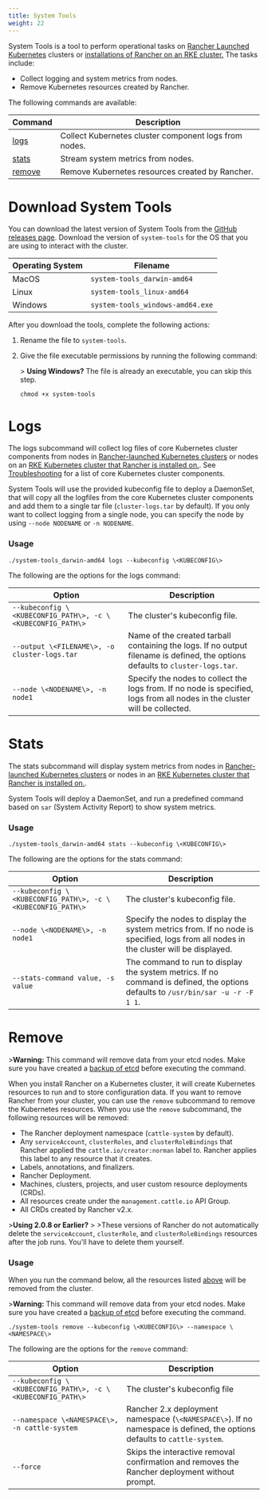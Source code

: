 ```yaml
---
title: System Tools
weight: 22
---
```


System Tools is a tool to perform operational tasks on [Rancher Launched Kubernetes](https://rancher.com/docs/rancher/v2.6/en/cluster-provisioning/rke-clusters/) clusters or [installations of Rancher on an RKE cluster.](https://rancher.com/docs/rancher/v2.6/en/installation/install-rancher-on-k8s/) The tasks include:

* Collect logging and system metrics from nodes.
* Remove Kubernetes resources created by Rancher.

The following commands are available:

| Command | Description
|---|---
| [logs](#logs) | Collect Kubernetes cluster component logs from nodes.
| [stats](#stats) | Stream system metrics from nodes.
| [remove](#remove) | Remove Kubernetes resources created by Rancher.

# Download System Tools

You can download the latest version of System Tools from the [GitHub releases page](https://github.com/rancher/system-tools/releases/latest). Download the version of `system-tools` for the OS that you are using to interact with the cluster.

Operating System | Filename
-----------------|-----
MacOS            | `system-tools_darwin-amd64`
Linux            | `system-tools_linux-amd64`
Windows          | `system-tools_windows-amd64.exe`

After you download the tools, complete the following actions:

1. Rename the file to `system-tools`.

1. Give the file executable permissions by running the following command:

    \> **Using Windows?**
    The file is already an executable, you can skip this step.

    ```
    chmod +x system-tools
    ```

# Logs

The logs subcommand will collect log files of core Kubernetes cluster components from nodes in [Rancher-launched Kubernetes clusters](https://rancher.com/docs/rancher/v2.6/en/cluster-provisioning/rke-clusters/) or nodes on an [RKE Kubernetes cluster that Rancher is installed on.](https://rancher.com/docs/rancher/v2.6/en/installation/install-rancher-on-k8s/). See [Troubleshooting](https://rancher.com/docs/rancher/v2.6/en/troubleshooting/) for a list of core Kubernetes cluster components.

System Tools will use the provided kubeconfig file to deploy a DaemonSet, that will copy all the logfiles from the core Kubernetes cluster components and add them to a single tar file (`cluster-logs.tar` by default). If you only want to collect logging from a single node, you can specify the node by using `--node NODENAME` or `-n NODENAME`.

### Usage

```
./system-tools_darwin-amd64 logs --kubeconfig \<KUBECONFIG\>
```

The following are the options for the logs command:

| Option                                                 | Description
| ------------------------------------------------------ | ------------------------------------------------------
| `--kubeconfig \<KUBECONFIG_PATH\>, -c \<KUBECONFIG_PATH\>` | The cluster's kubeconfig file.
| `--output \<FILENAME\>, -o cluster-logs.tar`             | Name of the created tarball containing the logs. If no output filename is defined, the options defaults to `cluster-logs.tar`.
| `--node \<NODENAME\>, -n node1`                         | Specify the nodes to collect the logs from. If no node is specified, logs from all nodes in the cluster will be collected.

# Stats

The stats subcommand will display system metrics from nodes in [Rancher-launched Kubernetes clusters](https://rancher.com/docs/rancher/v2.6/en/cluster-provisioning/rke-clusters/) or nodes in an [RKE Kubernetes cluster that Rancher is installed on.](https://rancher.com/docs/rancher/v2.6/en/installation/install-rancher-on-k8s/).

System Tools will deploy a DaemonSet, and run a predefined command based on `sar` (System Activity Report) to show system metrics.

### Usage

```
./system-tools_darwin-amd64 stats --kubeconfig \<KUBECONFIG\>
```

The following are the options for the stats command:

| Option                                                 | Description
| ------------------------------------------------------ | ------------------------------
| `--kubeconfig \<KUBECONFIG_PATH\>, -c \<KUBECONFIG_PATH\>` | The cluster's kubeconfig file.
| `--node \<NODENAME\>, -n node1`                          | Specify the nodes to display the system metrics from. If no node is specified, logs from all nodes in the cluster will be displayed.
| `--stats-command value, -s value`                      | The command to run to display the system metrics. If no command is defined, the options defaults to `/usr/bin/sar -u -r -F 1 1`.

# Remove

\>**Warning:** This command will remove data from your etcd nodes. Make sure you have created a [backup of etcd](https://rancher.com/docs/rancher/v2.6/en/backups/back-up-rancher) before executing the command.

When you install Rancher on a Kubernetes cluster, it will create Kubernetes resources to run and to store configuration data. If you want to remove Rancher from your cluster, you can use the `remove` subcommand to remove the Kubernetes resources. When you use the `remove` subcommand, the following resources will be removed:

- The Rancher deployment namespace (`cattle-system` by default).
- Any `serviceAccount`, `clusterRoles`, and `clusterRoleBindings` that Rancher applied the `cattle.io/creator:norman` label to. Rancher applies this label to any resource that it creates.
- Labels, annotations, and finalizers.
- Rancher Deployment.
- Machines, clusters, projects, and user custom resource deployments (CRDs).
- All resources create under the `management.cattle.io` API Group.
- All CRDs created by Rancher v2.x.

\>**Using 2.0.8 or Earlier?**
\>
\>These versions of Rancher do not automatically delete the `serviceAccount`, `clusterRole`, and `clusterRoleBindings` resources after the job runs. You'll have to delete them yourself.

### Usage

When you run the command below, all the resources listed [above](#remove) will be removed from the cluster.

\>**Warning:** This command will remove data from your etcd nodes. Make sure you have created a [backup of etcd](https://rancher.com/docs/rancher/v2.6/en/backups/back-up-rancher) before executing the command.

```
./system-tools remove --kubeconfig \<KUBECONFIG\> --namespace \<NAMESPACE\>
```

The following are the options for the `remove` command:

| Option                                         | Description
| ---------------------------------------------- | ------------
| `--kubeconfig \<KUBECONFIG_PATH\>, -c \<KUBECONFIG_PATH\>` | The cluster's kubeconfig file
| `--namespace \<NAMESPACE\>, -n cattle-system`    | Rancher 2.x deployment namespace (`\<NAMESPACE\>`). If no namespace is defined, the options defaults to `cattle-system`.
| `--force`                                      | Skips the interactive removal confirmation and removes the Rancher deployment without prompt.
